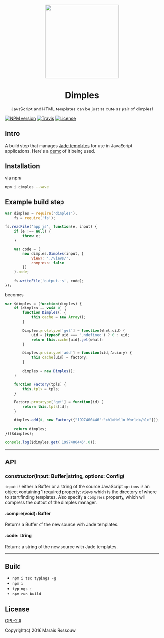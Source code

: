 <p align="center">
	<a href="https://github.com/maraisr/dimples">
		<img height="240" width="240" src="http://dimples.io/static/dimples.svg">
	</a>
	<h1 align="center">Dimples</h1>
	<p align="center">JavaScript and HTML templates can be just as cute as pair of dimples!</p>
</p>

[![NPM version](https://img.shields.io/npm/v/dimples.svg?style=flat-square)](https://www.npmjs.com/package/dimples)
[![Travis](https://img.shields.io/travis/maraisr/dimples.svg?style=flat-square)](https://travis-ci.org/maraisr/dimples)
[![License](https://img.shields.io/npm/l/dimples.svg?style=flat-square)](https://github.com/maraisr/dimples/blob/master/LICENSE.md)

## Intro
A build step that manages [Jade templates](http://jade-lang.com/) for use in JavaScript applications. Here's a [demo](https://github.com/maraisr/waybackthen) of it being used.

## Installation
via [npm](https://www.npmjs.com/)

```sh
npm i dimples --save
```

## Example build step
```js
var dimples = require('dimples'),
	fs = require('fs');

fs.readFile('app.js', function(e, input) {
	if (e !== null) {
		throw e;
	}

	var code = (
		new dimples.Dimples(input, {
			views: './views/',
			compress: false
		})
	).code;

	fs.writeFile('output.js', code);
});
```

becomes

```js
var $dimples = (function(dimples) {
	if (dimples == void 0) {
		function Dimples() {
			this.cache = new Array();
		}

		Dimples.prototype['get'] = function(what,uid) {
			uid = (typeof uid === 'undefined') ? 0 : uid;
			return this.cache[uid].get(what);
		}

		Dimples.prototype['add'] = function(uid,factory) {
			this.cache[uid] = factory;
		}

		dimples = new Dimples();
	}

	function Factory(tpls) {
		this.tpls = tpls;
	}

	Factory.prototype['get'] = function(id) {
		return this.tpls[id];
	}

	dimples.add(0, new Factory({"1997400446":"<h1>Hello World</h1>"}));

	return dimples;
})($dimples);

console.log($dimples.get('1997400446',0));
```

---

## API

### constructor(input: Buffer|string, options: Config)
`input` is either a Buffer or a string of the source JavaScript
`options` is an object containing 1 required property: `views` which is the directory of where to start finding templates. Also specify a `compress` property, which will compress the output of the dimples manager.

#### .compile(void): Buffer
Returns a Buffer of the new source with Jade templates.

#### .code: string
Returns a string of the new source with Jade templates.

---

## Build
- `npm i tsc typings -g`
- `npm i`
- `typings i`
- `npm run build`

## License
[GPL-2.0](https://github.com/maraisr/dimples/blob/master/LICENSE.md)

Copyright(c) 2016 Marais Rossouw
